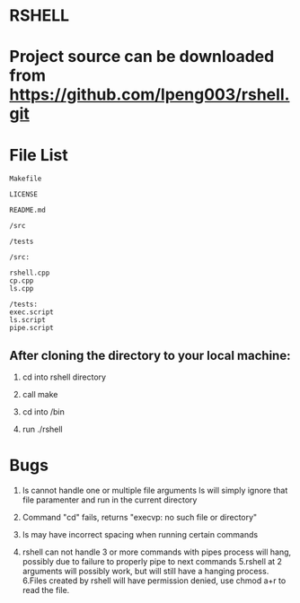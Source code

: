RSHELL
===
Project source can be downloaded from https://github.com/lpeng003/rshell.git
===

File List
===
```
Makefile

LICENSE

README.md

/src

/tests
```
```
/src:

rshell.cpp
cp.cpp
ls.cpp
```
```
/tests:
exec.script
ls.script
pipe.script

```
After cloning the directory to your local machine:
---

1. cd into rshell directory

2. call make

3. cd into /bin

4. run ./rshell

Bugs
===
1. ls cannot handle one or multiple file arguments 
	ls will simply ignore that file paramenter and run in the current directory

2. Command "cd" fails, returns "execvp: no such file or directory"

3. ls may have incorrect spacing when running certain commands

4. rshell can not handle 3 or more commands with pipes
	process will hang, possibly due to failure to properly pipe to next commands
5.rshell at 2 arguments will possibly work, but will still have a hanging process.
6.Files created by rshell will have permission denied, use chmod a+r to read the file.
